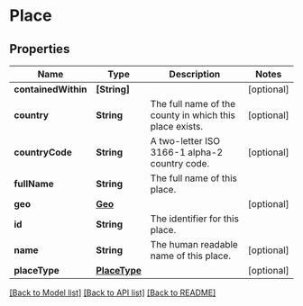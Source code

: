 # Place

## Properties
Name | Type | Description | Notes
------------ | ------------- | ------------- | -------------
**containedWithin** | **[String]** |  | [optional] 
**country** | **String** | The full name of the county in which this place exists. | [optional] 
**countryCode** | **String** | A two-letter ISO 3166-1 alpha-2 country code. | [optional] 
**fullName** | **String** | The full name of this place. | 
**geo** | [**Geo**](Geo.md) |  | [optional] 
**id** | **String** | The identifier for this place. | 
**name** | **String** | The human readable name of this place. | [optional] 
**placeType** | [**PlaceType**](PlaceType.md) |  | [optional] 

[[Back to Model list]](../README.md#documentation-for-models) [[Back to API list]](../README.md#documentation-for-api-endpoints) [[Back to README]](../README.md)


